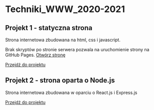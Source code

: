 # Techniki_WWW_2020-2021

## Projekt 1 - statyczna strona

Strona internetowa zbudowana na html, css i javascript.

Brak skryptów po stronie serwera pozwala na uruchomienie strony na GitHub Pages. [Otwórz stronę](https://kimel-pk.github.io/Techniki_WWW_2020-2021/)

[Przejdź do projektu](Projekt%201)

## Projekt 2 - strona oparta o Node.js

Strona internetowa zbudowana w oparciu o React.js i Express.js

[Przejdź do projektu](Projekt%202)
